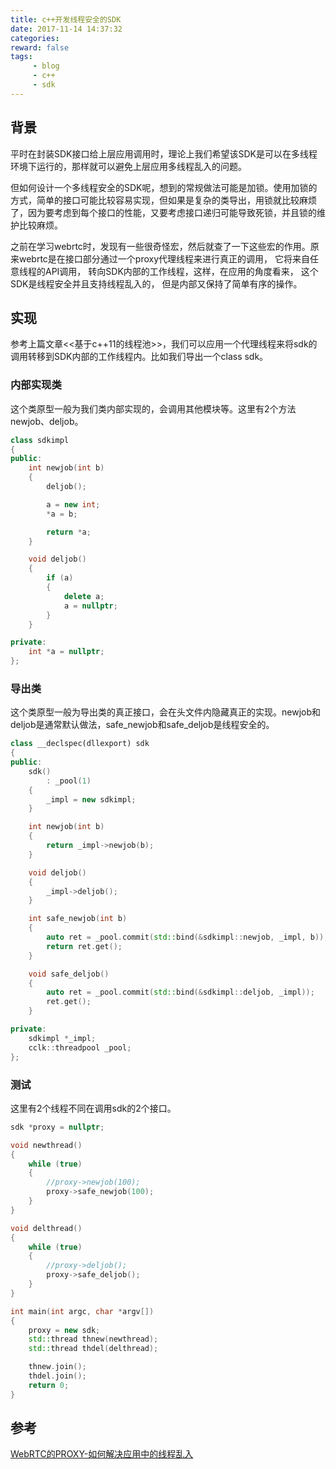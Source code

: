 ```yaml
---
title: c++开发线程安全的SDK
date: 2017-11-14 14:37:32
categories:
reward: false
tags:
     - blog
     - c++
     - sdk
---
```


## 背景
平时在封装SDK接口给上层应用调用时，理论上我们希望该SDK是可以在多线程环境下运行的，那样就可以避免上层应用多线程乱入的问题。

但如何设计一个多线程安全的SDK呢，想到的常规做法可能是加锁。使用加锁的方式，简单的接口可能比较容易实现，但如果是复杂的类导出，用锁就比较麻烦了，因为要考虑到每个接口的性能，又要考虑接口递归可能导致死锁，并且锁的维护比较麻烦。

之前在学习webrtc时，发现有一些很奇怪宏，然后就查了一下这些宏的作用。原来webrtc是在接口部分通过一个proxy代理线程来进行真正的调用， 它将来自任意线程的API调用， 转向SDK内部的工作线程，这样，在应用的角度看来， 这个SDK是线程安全并且支持线程乱入的， 但是内部又保持了简单有序的操作。

<!--more-->

## 实现
参考上篇文章<<基于c++11的线程池>>，我们可以应用一个代理线程来将sdk的调用转移到SDK内部的工作线程内。比如我们导出一个class sdk。

### 内部实现类
这个类原型一般为我们类内部实现的，会调用其他模块等。这里有2个方法newjob、deljob。
``` cpp
class sdkimpl
{
public:
    int newjob(int b)
    {
        deljob();

        a = new int;
        *a = b;

        return *a;
    }

    void deljob()
    {
        if (a)
        {
            delete a;
            a = nullptr;
        }
    }

private:
    int *a = nullptr;
};
```

### 导出类
这个类原型一般为导出类的真正接口，会在头文件内隐藏真正的实现。newjob和deljob是通常默认做法，safe_newjob和safe_deljob是线程安全的。
``` cpp
class __declspec(dllexport) sdk
{
public:
    sdk()
        : _pool(1)
    {
        _impl = new sdkimpl;
    }

    int newjob(int b)
    {
        return _impl->newjob(b);
    }

    void deljob()
    {
        _impl->deljob();
    }

    int safe_newjob(int b)
    {
        auto ret = _pool.commit(std::bind(&sdkimpl::newjob, _impl, b));
        return ret.get();
    }

    void safe_deljob()
    {
        auto ret = _pool.commit(std::bind(&sdkimpl::deljob, _impl));
        ret.get();
    }

private:
    sdkimpl *_impl;
    cclk::threadpool _pool;
};
```

### 测试
这里有2个线程不同在调用sdk的2个接口。
``` cpp
sdk *proxy = nullptr;

void newthread()
{
    while (true)
    {
        //proxy->newjob(100);
        proxy->safe_newjob(100);
    }
}

void delthread()
{
    while (true)
    {
        //proxy->deljob();
        proxy->safe_deljob();
    }
}

int main(int argc, char *argv[])
{
    proxy = new sdk;
    std::thread thnew(newthread);
    std::thread thdel(delthread);

    thnew.join();
    thdel.join();
    return 0;
}
```

## 参考
[WebRTC的PROXY-如何解决应用中的线程乱入](http://blog.csdn.net/volvet/article/details/52345025)
